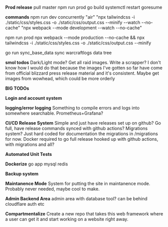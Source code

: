 **Prod release**
pull master
npm run prod
go build
systemctl restart goresume

**commands**
npm run dev
concurrently "air" "npx tailwindcss -i ./static/css/styles.css -o ./static/css/output.css --minify --watch --no-cache" "npx webpack --mode development --watch --no-cache"

npm run prod
npx webpack --mode production --no-cache && npx tailwindcss -i ./static/css/styles.css -o ./static/css/output.css --minify

go run sync_base_data
sync warcraftlogs data tree

**smol todos**
Dark/Light mode?
Get all raid images. Write a scrapper? I don't know how I would do that because the images I've gotten so far have come from official blizzard press release material and it's consistent. Maybe get images from wowhead, which could be more orderly

**BIG TODOs**

**Login and account system**

**logging/error logging**
Something to compile errors and logs into somewhere searchable. Prometheus+Grafana?

**CI/CD Release System**
Simple and just have releases set up on github?
Go full, have release commands synced with github actions?
Migrations system? Just hard coded for documentation the migrations in /migrations for now.
Docker required to go full release hooked up with github actions, with migrations and all?

**Automated Unit Tests**

**Dockerize**
go app
mysql
redis

**Backup system**

**Maintanence Mode**
System for putting the site in maintanence mode. Probably never needed, maybe cool to make.

**Admin Backend Area**
admin area with database tool? can be behind cloudflare auth etc

**Compartmentalize**
Create a new repo that takes this web framework where a user can get it and start working on a website right away.
